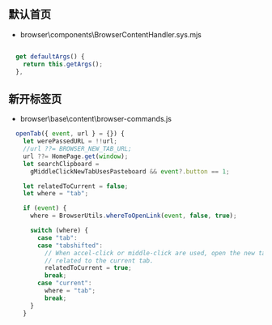 ## 默认首页
- browser\components\BrowserContentHandler.sys.mjs
```js

  get defaultArgs() {
    return this.getArgs();
  },
```

## 新开标签页
- browser\base\content\browser-commands.js
```js
  openTab({ event, url } = {}) {
    let werePassedURL = !!url;
    //url ??= BROWSER_NEW_TAB_URL;
    url ??= HomePage.get(window);
    let searchClipboard =
      gMiddleClickNewTabUsesPasteboard && event?.button == 1;

    let relatedToCurrent = false;
    let where = "tab";

    if (event) {
      where = BrowserUtils.whereToOpenLink(event, false, true);

      switch (where) {
        case "tab":
        case "tabshifted":
          // When accel-click or middle-click are used, open the new tab as
          // related to the current tab.
          relatedToCurrent = true;
          break;
        case "current":
          where = "tab";
          break;
      }
    }
```
